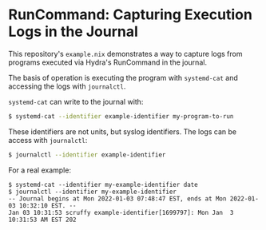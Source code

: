 # RunCommand: Capturing Execution Logs in the Journal

This repository's `example.nix` demonstrates a way to capture logs from
programs executed via Hydra's RunCommand in the journal.

The basis of operation is executing the program with `systemd-cat` and
accessing the logs with `journalctl`.

`systemd-cat` can write to the journal with:

```bash
$ systemd-cat --identifier example-identifier my-program-to-run
```

These identifiers are not units, but syslog identifiers. The logs can
be access with `journalctl`:

```bash
$ journalctl --identifier example-identifier
```

For a real example:

```console
$ systemd-cat --identifier my-example-identifier date
$ journalctl --identifier my-example-identifier
-- Journal begins at Mon 2022-01-03 07:48:47 EST, ends at Mon 2022-01-03 10:32:10 EST. --
Jan 03 10:31:53 scruffy example-identifier[1699797]: Mon Jan  3 10:31:53 AM EST 202
```
